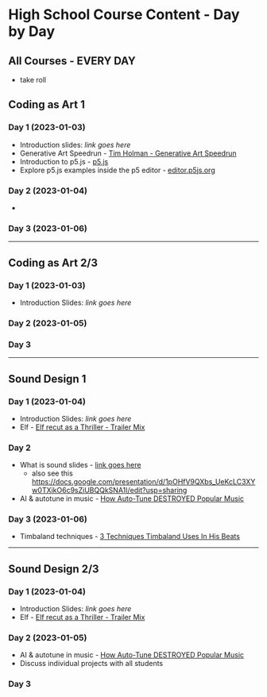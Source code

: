 # High School Course Content - Day by Day
## All Courses - EVERY DAY
- take roll

## Coding as Art 1
### Day 1 (2023-01-03)
- Introduction slides: *link goes here*
- Generative Art Speedrun - [Tim Holman - Generative Art Speedrun](https://www.youtube.com/watch?v=4Se0_w0ISYk)
- Introduction to p5.js - [p5.js](https://p5js.org/get-started/)
- Explore p5.js examples inside the p5 editor - [editor.p5js.org](https://editor.p5js.org/)

### Day 2 (2023-01-04)
- 

### Day 3 (2023-01-06)

---

## Coding as Art 2/3
### Day 1 (2023-01-03)
- Introduction Slides: *link goes here*

### Day 2 (2023-01-05)

### Day 3

---

## Sound Design 1
### Day 1 (2023-01-04)
- Introduction Slides: *link goes here*
- Elf - [Elf recut as a Thriller - Trailer Mix](https://www.youtube.com/watch?v=EkwdYSn3Uws)

### Day 2
- What is sound slides - [link goes here]()
  - also see this https://docs.google.com/presentation/d/1pOHfV9QXbs_UeKcLC3XYw0TXikO6c9sZiUBQQkSNA1I/edit?usp=sharing
- AI & autotune in music - [How Auto-Tune DESTROYED Popular Music](https://youtu.be/6IV29YNTH3M)

### Day 3 (2023-01-06)
- Timbaland techniques - [3 Techniques Timbaland Uses In His Beats](https://www.youtube.com/watch?v=CiHc05Izy8U&t=1s)

---

## Sound Design 2/3
### Day 1 (2023-01-04)
- Introduction Slides: *link goes here*
- Elf - [Elf recut as a Thriller - Trailer Mix](https://www.youtube.com/watch?v=EkwdYSn3Uws)

### Day 2 (2023-01-05)
- AI & autotune in music - [How Auto-Tune DESTROYED Popular Music](https://youtu.be/6IV29YNTH3M)
- Discuss individual projects with all students

### Day 3


